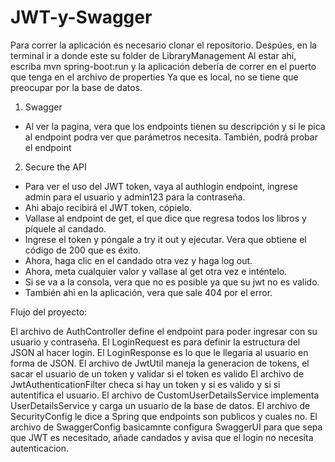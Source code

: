 # JWT-y-Swagger

Para correr la aplicación es necesario clonar el repositorio. 
Despúes, en la terminal ir a donde este su folder de LibraryManagement
Al estar ahi, escriba mvn spring-boot:run y la aplicación debería de correr en el puerto que tenga en el archivo de properties 
Ya que es local, no se tiene que preocupar por la base de datos. 


1. Swagger
- Al ver la pagina, vera que los endpoints tienen su descripción y si le pica al endpoint podra ver que parámetros necesita. También, podrá probar el endpoint



2. Secure the API
- Para ver el uso del JWT token, vaya al authlogin endpoint, ingrese admin para el usuario y admin123 para la contraseña. 
- Ahi abajo recibirá el JWT token, cópielo. 
- Vallase al endpoint de get, el que dice que regresa todos los libros y píquele al candado. 
- Ingrese el token y póngale a try it out y ejecutar. Vera que obtiene el código de 200 que es éxito.
- Ahora, haga clic en el candado otra vez y haga log out. 
- Ahora, meta cualquier valor y vallase al get otra vez e inténtelo.
- Si se va a la consola, vera que no es posible ya que su jwt no es valido. 
- También ahi en la aplicación, vera que sale 404 por el error. 


Flujo del proyecto:

El archivo de AuthController define el endpoint para poder ingresar con su usuario y contraseña.
El LoginRequest es para definir la estructura del JSON al hacer login.
El LoginResponse es lo que le llegaria al usuario en forma de JSON. 
El archivo de JwtUtil maneja la generacion de tokens, el sacar el usuario de un token y validar si el token es valido
El archivo de JwtAuthenticationFilter checa si hay un token y si es valido y si si autentifica el usuario. 
El archivo de CustomUserDetailsService implementa UserDetailsService y carga un usuario de la base de datos.
El archivo de SecurityConfig le dice a Spring que endpoints son publicos y cuales no. 
El archivo de SwaggerConfig basicamnte configura SwaggerUI para que sepa que JWT es necesitado, añade candados y avisa que el login no necesita autenticacion. 
